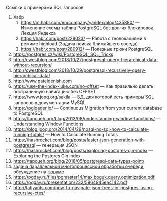 Ссылки с примерами SQL запросов

1. Хабр
   1. https://m.habr.com/en/company/yandex/blog/435880/ — Изменение схемы таблиц PostgreSQL без долгих блокировок. Лекция Яндекса
   1. https://habr.com/post/228023/ — Работа с геолокациями в режиме highload (Задача поиска ближайшего соседа)
   1. https://habr.com/post/280912/ — Полезные трюки PostgreSQL
1. https://postgres.cz/wiki/PostgreSQL_SQL_Tricks
1. http://cwestblog.com/2018/10/27/postgresql-query-hierarchical-data-without-recursion/
1. http://cwestblog.com/2018/10/29/postgresql-recursively-query-hierarchical-data/
1. http://www.pateldenish.com
1. https://use-the-index-luke.com/no-offset — Как правильно делать постраничную навигацию без OFFSET
1. https://www.jooq.org/sakila — БД, для которой есть примеры SQL запросов в документации MySQL
1. https://pgloader.io/ —  Continuous Migration from your current database to PostgreSQL
1. https://tapoueh.org/blog/2013/08/understanding-window-functions/ — Understanding Window Functions
1. https://blog.jooq.org/2014/04/29/nosql-no-sql-how-to-calculate-running-totals/ — How to Calculate Running Totals
1. https://hashrocket.com/blog/posts/faster-json-generation-with-postgresql — генерация JSON 
1. https://hashrocket.com/blog/posts/exploring-postgres-gin-index — Exploring the Postgres Gin index
1. https://tapoueh.org/blog/2018/05/postgresql-data-types-point/
1. [задача параллельной многопроцессной обработки очереди](http://dklab.ru/chicken/nablas/53.html), обсуждение на [форуме](https://www.sql.ru/forum/681777/obsuzhdaem-blokirovki-pg-try-advisory-lock)
1. https://pgday.ru/files/pgmaster14/max.boguk.query.optimization.pdf
1. https://pgday.ru/presentation/232/5964945ea4142.pdf
1. http://tatiyants.com/how-to-navigate-json-trees-in-postgres-using-recursive-ctes/
